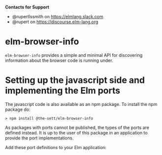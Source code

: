 **Contacts for Support**
- @rupertlssmith on https://elmlang.slack.com
- @rupert on https://discourse.elm-lang.org

# elm-browser-info

`elm-browser-info` provides a simple and minimal API for discovering information about
the browser code is running under.

# Setting up the javascript side and implementing the Elm ports

The javascript code is also available as an npm package. To install the npm 
package do:

    > npm install @the-sett/elm-browser-info

As packages with ports cannot be published, the types of the ports are defined
instead. It is up to the user of this package in an application to provide the
port implementations.

Add these port definitions to your Elm application:


```
```
